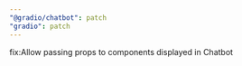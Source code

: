 ```yaml
---
"@gradio/chatbot": patch
"gradio": patch
---
```


fix:Allow passing props to components displayed in Chatbot

